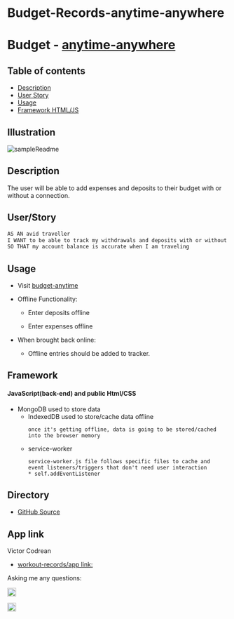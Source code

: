 # Budget-Records-anytime-anywhere
# Budget - [anytime-anywhere](https://budget-anywhere-anytime.herokuapp.com/)

## Table of contents
- [Description](#Description)
- [User Story](#User/Story)
- [Usage](#Usage)
- [Framework HTML/JS](#Framework)

## Illustration

![sampleReadme](./public/pictures/app-illustration.gif)

## Description

The user will be able to add expenses and deposits to their budget with or without a connection. 
   
## User/Story  
```md
AS AN avid traveller
I WANT to be able to track my withdrawals and deposits with or without a data/internet connection
SO THAT my account balance is accurate when I am traveling
```

## Usage

* Visit [budget-anytime](https://budget-anywhere-anytime.herokuapp.com/)

* Offline Functionality:
    * Enter deposits offline

    * Enter expenses offline

* When brought back online:

  * Offline entries should be added to tracker.

## Framework

#### JavaScript(back-end) and public Html/CSS

  * MongoDB used to store data
    * IndexedDB used to store/cache data offline 
        ```
        once it's getting offline, data is going to be stored/cached into the browser memory

        ```
    * service-worker 
        ```
        service-worker.js file follows specific files to cache and event listeners/triggers that don't need user interaction
        * self.addEventListener

        ```

## Directory
* [GitHub Source](https://github.com/VictorCodrean/Budget-Records-anytime-anywhere)

## App link
Victor Codrean    
*  [workout-records/app link:](https://budget-anywhere-anytime.herokuapp.com/)


Asking me any questions:

<a href="mailto:codreanvictor@gmail.com" style="text-decoration:none"><img height="20" src = "https://img.shields.io/badge/Gmail-c14438?&style=for-the-badge&logo=gmail&logoColor=white&style=plastic"></a>

[<img height="20" src="https://img.shields.io/badge/-GitHub-black.svg?&style=for-the-badge&logo=github&logoColor=white&style=plastic"/>](https://github.com/VictorCodrean)


